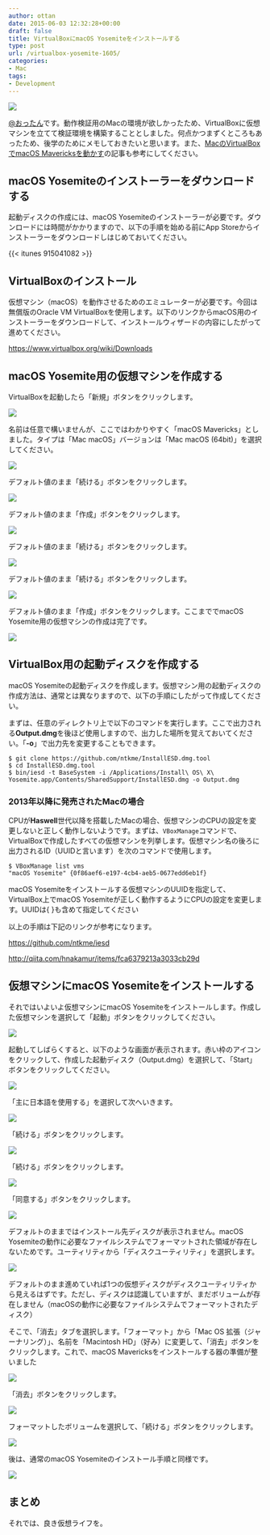 ```yaml
---
author: ottan
date: 2015-06-03 12:32:28+00:00
draft: false
title: VirtualBoxにmacOS Yosemiteをインストールする
type: post
url: /virtualbox-yosemite-1605/
categories:
- Mac
tags:
- Development
---
```


![](/images/2015/06/150603-556ed93007238.jpg)






[@おったん](https://twitter.com/ottanxyz)です。動作検証用のMacの環境が欲しかったため、VirtualBoxに仮想マシンを立てて検証環境を構築することとしました。何点かつまずくところもあったため、後学のためにメモしておきたいと思います。また、[MacのVirtualBoxでmacOS Mavericksを動かす](https://ottan.xyz/mavericks-on-mavericks-27/)の記事も参考にしてください。





## macOS Yosemiteのインストーラーをダウンロードする





起動ディスクの作成には、macOS Yosemiteのインストーラーが必要です。ダウンロードには時間がかかりますので、以下の手順を始める前にApp Storeからインストーラーをダウンロードしはじめておいてください。



{{< itunes 915041082 >}}



## VirtualBoxのインストール





仮想マシン（macOS）を動作させるためのエミュレーターが必要です。今回は無償版のOracle VM VirtualBoxを使用します。以下のリンクからmacOS用のインストーラーをダウンロードして、インストールウィザードの内容にしたがって進めてください。



https://www.virtualbox.org/wiki/Downloads



## macOS Yosemite用の仮想マシンを作成する





VirtualBoxを起動したら「新規」ボタンをクリックします。





![](/images/2015/06/150603-556ed931caf19.png)






名前は任意で構いませんが、ここではわかりやすく「macOS Mavericks」としました。タイプは「Mac macOS」バージョンは「Mac macOS (64bit)」を選択してください。





![](/images/2015/06/150603-556ed935014bb.png)






デフォルト値のまま「続ける」ボタンをクリックします。





![](/images/2015/06/150603-556ed9389a22f.png)






デフォルト値のまま「作成」ボタンをクリックします。





![](/images/2015/06/150603-556ed93d141e6.png)






デフォルト値のまま「続ける」ボタンをクリックします。





![](/images/2015/06/150603-556ed940c2b0b.png)






デフォルト値のまま「続ける」ボタンをクリックします。





![](/images/2015/06/150603-556ed944c812f.png)






デフォルト値のまま「作成」ボタンをクリックします。ここまででmacOS Yosemite用の仮想マシンの作成は完了です。





![](/images/2015/06/150603-556ed94927ee3.png)






## VirtualBox用の起動ディスクを作成する





macOS Yosemiteの起動ディスクを作成します。仮想マシン用の起動ディスクの作成方法は、通常とは異なりますので、以下の手順にしたがって作成してください。





まずは、任意のディレクトリ上で以下のコマンドを実行します。ここで出力される**Output.dmg**を後ほど使用しますので、出力した場所を覚えておいてください。「**-o**」で出力先を変更することもできます。




    
    $ git clone https://github.com/ntkme/InstallESD.dmg.tool
    $ cd InstallESD.dmg.tool
    $ bin/iesd -t BaseSystem -i /Applications/Install\ OS\ X\ Yosemite.app/Contents/SharedSupport/InstallESD.dmg -o Output.dmg





### 2013年以降に発売されたMacの場合





CPUが**Haswell**世代以降を搭載したMacの場合、仮想マシンのCPUの設定を変更しないと正しく動作しないようです。まずは、`VBoxManage`コマンドで、VirtualBoxで作成したすべての仮想マシンを列挙します。仮想マシン名の後ろに出力されるID（UUIDと言います）を次のコマンドで使用します。




    
    $ VBoxManage list vms
    "macOS Yosemite" {0f86aef6-e197-4cb4-aeb5-0677edd6eb1f}





macOS Yosemiteをインストールする仮想マシンのUUIDを指定して、VirtualBox上でmacOS Yosemiteが正しく動作するようにCPUの設定を変更します。UUIDは{ }も含めて指定してください





以上の手順は下記のリンクが参考になります。



https://github.com/ntkme/iesd

http://qiita.com/hnakamur/items/fca6379213a3033cb29d



## 仮想マシンにmacOS Yosemiteをインストールする





それではいよいよ仮想マシンにmacOS Yosemiteをインストールします。作成した仮想マシンを選択して「起動」ボタンをクリックしてください。





![](/images/2015/06/150603-556ee0eebd10d.png)






起動してしばらくすると、以下のような画面が表示されます。赤い枠のアイコンをクリックして、作成した起動ディスク（Output.dmg）を選択して、「Start」ボタンをクリックしてください。





![](/images/2015/06/150603-556ee0f1bc19c.png)






「主に日本語を使用する」を選択して次へいきます。





![](/images/2015/06/150603-556ee0f567269.png)






「続ける」ボタンをクリックします。





![](/images/2015/06/150603-556ee0f97d618.png)






「続ける」ボタンをクリックします。





![](/images/2015/06/150603-556ee0fea957a.png)






「同意する」ボタンをクリックします。





![](/images/2015/06/150603-556ee103bce39.png)






デフォルトのままではインストール先ディスクが表示されません。macOS Yosemiteの動作に必要なファイルシステムでフォーマットされた領域が存在しないためです。ユーティリティから「ディスクユーティリティ」を選択します。





![](/images/2015/06/150603-556ee1081ef19.png)






デフォルトのまま進めていれば1つの仮想ディスクがディスクユーティリティから見えるはずです。ただし、ディスクは認識していますが、まだボリュームが存在しません（macOSの動作に必要なファイルシステムでフォーマットされたディスク）





そこで、「消去」タブを選択します。「フォーマット」から「Mac OS 拡張（ジャーナリング）」、名前を「Macintosh HD」（好み）に変更して、「消去」ボタンをクリックします。これで、macOS Mavericksをインストールする器の準備が整いました





![](/images/2015/06/150603-556ee10ca868b.png)






「消去」ボタンをクリックします。





![](/images/2015/06/150603-556ee1118c590.png)






フォーマットしたボリュームを選択して、「続ける」ボタンをクリックします。





![](/images/2015/06/150603-556ee11602aa9.png)






後は、通常のmacOS Yosemiteのインストール手順と同様です。





![](/images/2015/06/150603-556ee11ad2eeb.png)






## まとめ





それでは、良き仮想ライフを。
